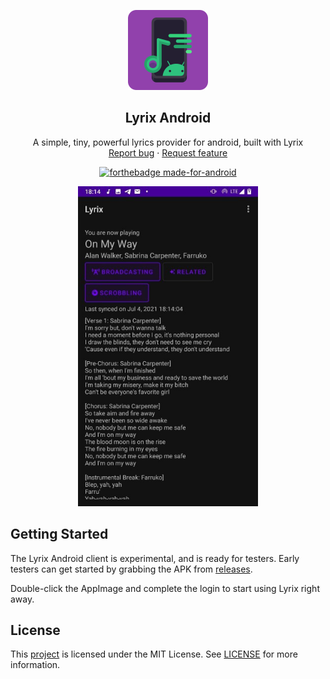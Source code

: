 <p align="center">
    <img src="./docs/img/lyrix.png" alt="Logo" width=128 height=128>

<h2 align="center">Lyrix Android</h2>

  <p align="center">
    A simple, tiny, powerful lyrics provider for android, built with Lyrix
    <br>
    <a href="https://github.com/lyrix-music/cli/issues/new">Report bug</a>
    ·
    <a href="https://github.com/lyrix-music/cli/issues/new">Request feature</a>
  </p>
</p>

<div align="center">

[![forthebadge made-for-android](https://forthebadge.com/images/badges/built-for-android.svg)](https://golang.org/)

</div>

<p align="center">
    <img src="./docs/img/screenshot.png" alt="Logo" height=512 alt="Android screenshot">
</p>

Getting Started
---------------

The Lyrix Android client is experimental, and is ready for testers.
Early testers can get started by grabbing
the APK from [releases][lyrix-releases].

Double-click the AppImage and complete the login to start using
Lyrix right away.



License
-------
This [project][lyrix] is licensed under the MIT License.
See [LICENSE][license] for more information.


[lyrix]: https://github.com/lyrix-music/android
[lyrix-releases]: https://github.com/lyrix-music/android/releases/tag/continuous
[license]: ./LICENSE
